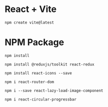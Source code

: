 # React + Vite

    npm create vite@latest

# NPM Package

    npm install

    npm install @reduxjs/toolkit react-redux

    npm install react-icons --save

    npm i react-router-dom

    npm i --save react-lazy-load-image-component

    npm i react-circular-progressbar
